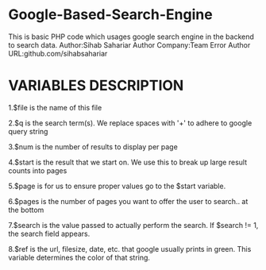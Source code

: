 # Google-Based-Search-Engine
This is basic PHP code which usages google search engine in the backend to search data. 
Author:Sihab Sahariar
Author Company:Team Error
Author URL:github.com/sihabsahariar

# VARIABLES DESCRIPTION
1.$file is the name of this file

2.$q is the search term(s). We replace spaces with '+' to adhere to google query string

3.$num is the number of results to display per page

4.$start is the result that we start on. We use this to break up large result counts into pages

5.$page is for us to ensure proper values go to the $start variable.

6.$pages is the number of pages you want to offer the user to search.. at the bottom

7.$search is the value passed to actually perform the search. If $search != 1, the search field appears.

8.$ref is the url, filesize, date, etc. that google usually prints in green. This variable determines the color of that string.

